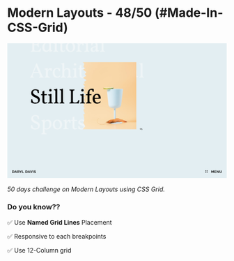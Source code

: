 # Modern Layouts - 48/50 (#Made-In-CSS-Grid)

![Screenshot](/assets/screenshot/layout-48-screenshot.png)

_50 days challenge on Modern Layouts using CSS Grid._

### Do you know??

✅ Use **Named Grid Lines** Placement

✅ Responsive to each breakpoints

✅ Use 12-Column grid
